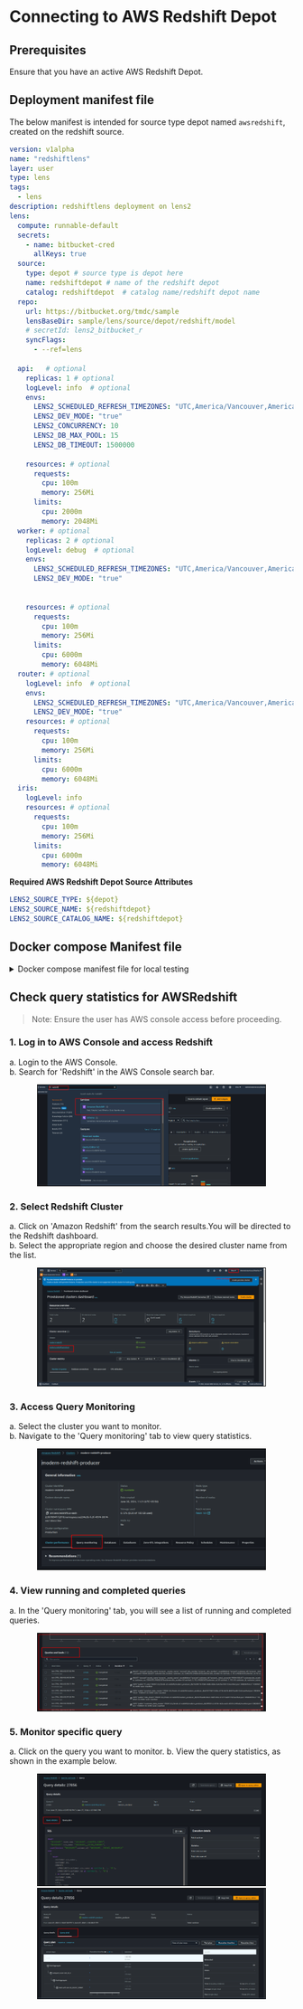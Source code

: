 # Connecting to AWS Redshift Depot

## Prerequisites

Ensure that you have an active AWS Redshift Depot.

## Deployment manifest file

The below manifest is intended for source type depot named `awsredshift`, created on the redshift source.

```yaml hl_lines="13-16"
version: v1alpha
name: "redshiftlens"
layer: user
type: lens
tags:
  - lens
description: redshiftlens deployment on lens2
lens:
  compute: runnable-default
  secrets:
    - name: bitbucket-cred
      allKeys: true
  source:
    type: depot # source type is depot here
    name: redshiftdepot # name of the redshift depot
    catalog: redshiftdepot  # catalog name/redshift depot name
  repo:
    url: https://bitbucket.org/tmdc/sample
    lensBaseDir: sample/lens/source/depot/redshift/model 
    # secretId: lens2_bitbucket_r
    syncFlags:
      - --ref=lens

  api:   # optional
    replicas: 1 # optional
    logLevel: info  # optional
    envs:
      LENS2_SCHEDULED_REFRESH_TIMEZONES: "UTC,America/Vancouver,America/Toronto"
      LENS2_DEV_MODE: "true"
      LENS2_CONCURRENCY: 10
      LENS2_DB_MAX_POOL: 15
      LENS2_DB_TIMEOUT: 1500000
      
    resources: # optional
      requests:
        cpu: 100m
        memory: 256Mi
      limits:
        cpu: 2000m
        memory: 2048Mi
  worker: # optional
    replicas: 2 # optional
    logLevel: debug  # optional
    envs:
      LENS2_SCHEDULED_REFRESH_TIMEZONES: "UTC,America/Vancouver,America/Toronto"
      LENS2_DEV_MODE: "true"


    resources: # optional
      requests:
        cpu: 100m
        memory: 256Mi
      limits:
        cpu: 6000m
        memory: 6048Mi
  router: # optional
    logLevel: info  # optional
    envs:
      LENS2_SCHEDULED_REFRESH_TIMEZONES: "UTC,America/Vancouver,America/Toronto"
      LENS2_DEV_MODE: "true"
    resources: # optional
      requests:
        cpu: 100m
        memory: 256Mi
      limits:
        cpu: 6000m
        memory: 6048Mi
  iris:
    logLevel: info  
    resources: # optional
      requests:
        cpu: 100m
        memory: 256Mi
      limits:
        cpu: 6000m
        memory: 6048Mi
```



**Required AWS Redshift Depot Source Attributes**

```yaml
LENS2_SOURCE_TYPE: ${depot}  
LENS2_SOURCE_NAME: ${redshiftdepot}
LENS2_SOURCE_CATALOG_NAME: ${redshiftdepot}
```


## Docker compose Manifest file

<details>

  <summary>Docker compose manifest file for local testing</summary>

```yaml hl_lines="14-16"
version: "2.2"

x-lens2-environment: &lens2-environment
  # DataOS
  DATAOS_FQDN: liberal-donkey.dataos.app

  # Overview
  LENS2_NAME: ${redshiftlens}
  LENS2_DESCRIPTION: "Ecommerce use case on Adventureworks sales data"
  LENS2_TAGS: "lens2, ecom, sales and customer insights"
  LENS2_AUTHORS: "iamgroot"
  LENS2_SCHEDULED_REFRESH_TIMEZONES: "UTC,America/Vancouver,America/Toronto"
  # Data Source
  LENS2_SOURCE_TYPE: ${depot}  
  LENS2_SOURCE_NAME: ${redshiftdepot}
  LENS2_SOURCE_CATALOG_NAME: ${redshiftdepot}
 
  # Log
  LENS2_LOG_LEVEL: error
  CACHE_LOG_LEVEL: "trace"
  # Operation
  #LENS_DB_QUERY_TIMEOUT: 15m
  LENS2_DEV_MODE: true
  LENS2_DEV_MODE_PLAYGROUND: false
  LENS2_REFRESH_WORKER: true
  LENS2_SCHEMA_PATH: model
  LENS2_PG_SQL_PORT: 5432
  CACHE_DATA_DIR: "/var/work/.store"
  NODE_ENV: production
  LENS2_ALLOW_UNGROUPED_WITHOUT_PRIMARY_KEY: "true"
services:
  api:
    restart: always
    image: rubiklabs/lens2:0.35.41-02
    ports:
      - 4000:4000
      - 25432:5432
      - 13306:13306
    environment:
      <<: *lens2-environment   
    volumes:
      - ./model:/etc/dataos/work/model
```
</details>

<!-- 

### **Environment Variables**

| Environment Variable   | Description                                                                                                                      | Possible Values | Required | When should these env variables be used                                                                                                        |
|------------------------|----------------------------------------------------------------------------------------------------------------------------------|-----------------|----------|------------------------------------------------------------------------------------------------------------------------------------------------|
| **LENS2_DB_SSL**        | If true, enables SSL encryption for database connections from Cube                                                              | true, false     | ❌        | When you need to ensure the security and encryption of database connections.                                                                   |
| **LENS2_CONCURRENCY**   | The number of concurrent connections each queue has to the database. Default is 4                                                | A valid number  | ❌        | When you need to adjust the number of parallel operations or queries to the database, to optimize performance based on workload and capabilities. |
| **LENS2_DB_MAX_POOL**   | The maximum number of concurrent database connections to pool. Default is 16                                                     | A valid number  | ❌        | When you need to manage the maximum number of database connections that can be open at one time, ensuring efficient resource utilization.        |

       -->

## Check query statistics for AWSRedshift


> Note: Ensure the user has AWS console access before proceeding.
> 

### **1. Log in to AWS Console and access Redshift**

  a. Login to the AWS Console.<br>
  b. Search for 'Redshift' in the AWS Console search bar.

<div style="text-align: center;">
    <img src="/resources/lens/data_sources/awsredshift/Untitled1.png" alt="Untitled" style="max-width: 80%; height: auto; border: 1px solid #000;">
</div>

### **2. Select Redshift Cluster**

  a. Click on 'Amazon Redshift' from the search results.You will be directed to the Redshift dashboard.<br>
  b. Select the appropriate region and choose the desired cluster name from the list.

<div style="text-align: center;">
    <img src="/resources/lens/data_sources/awsredshift/Untitled2.png" alt="Untitled" style="max-width: 80%; height: auto; border: 1px solid #000;">
</div>

### **3. Access Query Monitoring**

  a. Select the cluster you want to monitor.<br>
  b. Navigate to the 'Query monitoring' tab to view query statistics.

<div style="text-align: center;">
    <img src="/resources/lens/data_sources/awsredshift/Untitled3.png" alt="Untitled" style="max-width: 80%; height: auto; border: 1px solid #000;">
</div>

### **4. View running and completed queries**

  a. In the 'Query monitoring' tab, you will see a list of running  and completed queries.

<div style="text-align: center;">
    <img src="/resources/lens/data_sources/awsredshift/Untitled4.png" alt="Untitled" style="max-width: 80%; height: auto; border: 1px solid #000;">
</div>

### **5. Monitor specific query**

  a. Click on the query you want to monitor.
  b. View the query statistics, as shown in the example below.

<div style="text-align: center;">
    <img src="/resources/lens/data_sources/awsredshift/Untitled5.png" alt="Untitled" style="max-width: 80%; height: auto; border: 1px solid #000;">
</div>


<div style="text-align: center;">
    <img src="/resources/lens/data_sources/awsredshift/Untitled6.png" alt="Untitled" style="max-width: 80%; height: auto; border: 1px solid #000;">
</div>
